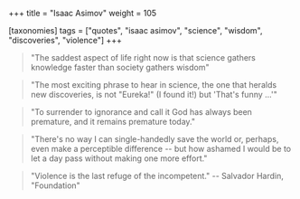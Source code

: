 +++
title = "Isaac Asimov"
weight = 105

[taxonomies]
tags = ["quotes", "isaac asimov", "science", "wisdom", "discoveries",
"violence"]
+++

> "The saddest aspect of life right now is that science gathers knowledge
> faster than society gathers wisdom"

> "The most exciting phrase to hear in science, the one that heralds new
> discoveries, is not "Eureka!" (I found it!) but 'That's funny ...'"

> "To surrender to ignorance and call it God has always
> been premature, and it remains premature today."

> "There's no way I can single-handedly save the world or, perhaps, even make
> a perceptible difference -- but how ashamed I would be to let a day pass
> without making one more effort."

> "Violence is the last refuge of the incompetent."
-- Salvador Hardin, "Foundation"
